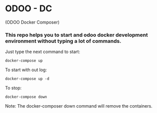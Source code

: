 # ODOO - DC
(ODOO Docker Composer)
### This repo helps you to start and odoo docker development environment without typing a lot of commands.

Just type the next command to start:

```shell
docker-compose up
```

To start with out log:

```shell
docker-compose up -d
```

To stop:

```shell
docker-compose down
```

Note: The docker-composer down command will remove the containers.